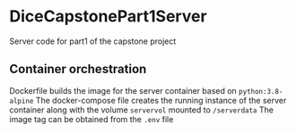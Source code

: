 # DiceCapstonePart1Server
Server code for part1 of the capstone project

## Container orchestration
Dockerfile builds the image for the server container based on `python:3.8-alpine`
The docker-compose file creates the running instance of the server container along with the volume `servervol` mounted to `/serverdata`
The image tag can be obtained from the `.env` file
